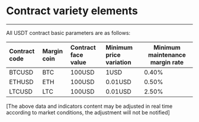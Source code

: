 # Contract variety elements

---

All USDT contract basic parameters are as follows:

| Contract code | Margin coin | Contract face value | Minimum price variation | Minimum maintenance margin rate |
| :------------ | :---------- | :------------------ | :---------------------- | ------------------------------- |
| BTCUSD        | BTC         | 100USD              | 1USD                    | 0.40%                           |
| ETHUSD        | ETH         | 100USD              | 0.01USD                 | 0.50%                           |
| LTCUSD        | LTC         | 100USD              | 0.01USD                 | 2.50%                           |

[The above data and indicators content may be adjusted in real time according to market conditions, the adjustment will not be notified]
